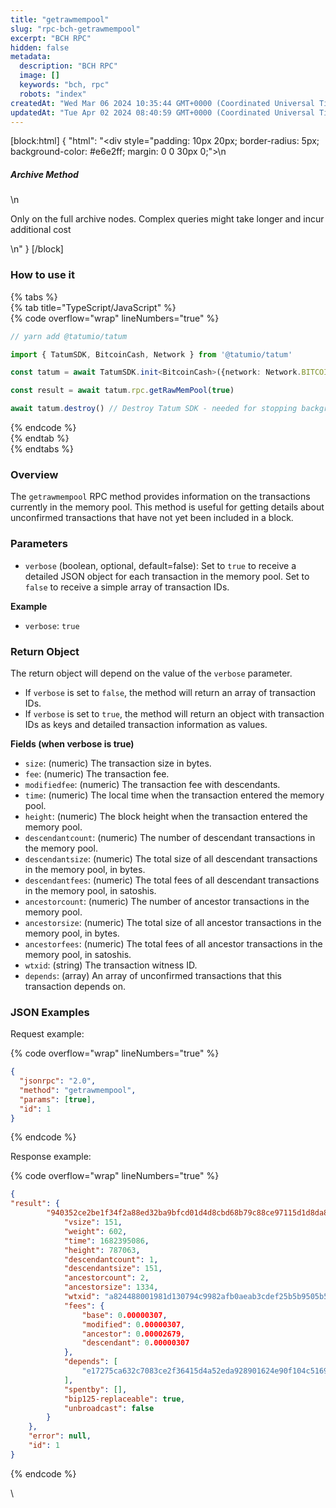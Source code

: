 ```yaml
---
title: "getrawmempool"
slug: "rpc-bch-getrawmempool"
excerpt: "BCH RPC"
hidden: false
metadata: 
  description: "BCH RPC"
  image: []
  keywords: "bch, rpc"
  robots: "index"
createdAt: "Wed Mar 06 2024 10:35:44 GMT+0000 (Coordinated Universal Time)"
updatedAt: "Tue Apr 02 2024 08:40:59 GMT+0000 (Coordinated Universal Time)"
---
```

[block:html]
{
  "html": "<div style=\"padding: 10px 20px; border-radius: 5px; background-color: #e6e2ff; margin: 0 0 30px 0;\">\n  <h5>Archive Method</h5>\n  <p>Only on the full archive nodes. Complex queries might take longer and incur additional cost</p>\n</div>"
}
[/block]


### How to use it

{% tabs %}  
{% tab title="TypeScript/JavaScript" %}  
{% code overflow="wrap" lineNumbers="true" %}

```typescript
// yarn add @tatumio/tatum

import { TatumSDK, BitcoinCash, Network } from '@tatumio/tatum'

const tatum = await TatumSDK.init<BitcoinCash>({network: Network.BITCOIN_CASH})

const result = await tatum.rpc.getRawMemPool(true)

await tatum.destroy() // Destroy Tatum SDK - needed for stopping background jobs
```

{% endcode %}  
{% endtab %}  
{% endtabs %}

### Overview

The `getrawmempool` RPC method provides information on the transactions currently in the memory pool. This method is useful for getting details about unconfirmed transactions that have not yet been included in a block.

### Parameters

- `verbose` (boolean, optional, default=false): Set to `true` to receive a detailed JSON object for each transaction in the memory pool. Set to `false` to receive a simple array of transaction IDs.

**Example**

- `verbose`: `true`

### Return Object

The return object will depend on the value of the `verbose` parameter.

- If `verbose` is set to `false`, the method will return an array of transaction IDs.
- If `verbose` is set to `true`, the method will return an object with transaction IDs as keys and detailed transaction information as values.

**Fields (when verbose is true)**

- `size`: (numeric) The transaction size in bytes.
- `fee`: (numeric) The transaction fee.
- `modifiedfee`: (numeric) The transaction fee with descendants.
- `time`: (numeric) The local time when the transaction entered the memory pool.
- `height`: (numeric) The block height when the transaction entered the memory pool.
- `descendantcount`: (numeric) The number of descendant transactions in the memory pool.
- `descendantsize`: (numeric) The total size of all descendant transactions in the memory pool, in bytes.
- `descendantfees`: (numeric) The total fees of all descendant transactions in the memory pool, in satoshis.
- `ancestorcount`: (numeric) The number of ancestor transactions in the memory pool.
- `ancestorsize`: (numeric) The total size of all ancestor transactions in the memory pool, in bytes.
- `ancestorfees`: (numeric) The total fees of all ancestor transactions in the memory pool, in satoshis.
- `wtxid`: (string) The transaction witness ID.
- `depends`: (array) An array of unconfirmed transactions that this transaction depends on.

### JSON Examples

Request example:

{% code overflow="wrap" lineNumbers="true" %}

```json
{
  "jsonrpc": "2.0",
  "method": "getrawmempool",
  "params": [true],
  "id": 1
}
```

{% endcode %}

Response example:

{% code overflow="wrap" lineNumbers="true" %}

```json
{
"result": {
        "940352ce2be1f34f2a88ed32ba9bfcd01d4d8cbd68b79c88ce97115d1d8da8ce": {
            "vsize": 151,
            "weight": 602,
            "time": 1682395086,
            "height": 787063,
            "descendantcount": 1,
            "descendantsize": 151,
            "ancestorcount": 2,
            "ancestorsize": 1334,
            "wtxid": "a824488001981d130794c9982afb0aeab3cdef25b5b9505b50ded0724308e976",
            "fees": {
                "base": 0.00000307,
                "modified": 0.00000307,
                "ancestor": 0.00002679,
                "descendant": 0.00000307
            },
            "depends": [
                "e17275ca632c7083ce2f36415d4a52eda928901624e90f104c51696bc3338379"
            ],
            "spentby": [],
            "bip125-replaceable": true,
            "unbroadcast": false
        }
    },
    "error": null,
    "id": 1
}
```

{% endcode %}

\\
